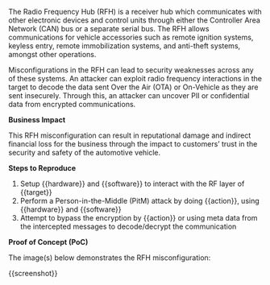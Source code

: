 The Radio Frequency Hub (RFH) is a receiver hub which communicates with other electronic devices and control units through either the Controller Area Network (CAN) bus or a separate serial bus. The RFH allows communications for vehicle accessories such as remote ignition systems, keyless entry, remote immobilization systems, and anti-theft systems, amongst other operations.

Misconfigurations in the RFH can lead to security weaknesses across any of these systems. An attacker can exploit radio frequency interactions in the target to decode the data sent Over the Air (OTA) or On-Vehicle as they are sent insecurely. Through this, an attacker can uncover PII or confidential data from encrypted communications.

**Business Impact**

This RFH misconfiguration can result in reputational damage and indirect financial loss for the business through the impact to customers’ trust in the security and safety of the automotive vehicle.

**Steps to Reproduce**

1. Setup {{hardware}} and {{software}} to interact with the RF layer of {{target}}
1. Perform a Person-in-the-Middle (PitM) attack by doing {{action}}, using {{hardware}} and {{software}}
1. Attempt to bypass the encryption by {{action}} or using meta data from the intercepted messages to decode/decrypt the communication

**Proof of Concept (PoC)**

The image(s) below demonstrates the RFH misconfiguration:

{{screenshot}}
